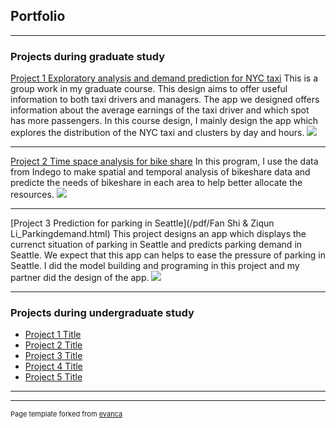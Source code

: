 ## Portfolio

---

### Projects during graduate study

[Project 1 Exploratory analysis and demand prediction for NYC taxi](https://xinyimsumyee.github.io/tanalyxi/)
This is a group work in my graduate course. This design aims to offer useful information to both taxi drivers and managers. The app we designed offers information about the average earnings of the taxi driver and which spot has more passengers. In this course design, I mainly design the app which explores the distribution of the NYC taxi and clusters by day and hours.
<img src="images/dummy_thumbnail.jpg?raw=true"/>

---
[Project 2 Time space analysis for bike share](/pdf/FanShi_bikeshare.html)
In this program, I use the data from Indego to make spatial and temporal analysis of bikeshare data and predicte the needs of bikeshare in each area to help better allocate the resources.
<img src="images/dummy_thumbnail.jpg?raw=true"/>

---
[Project 3 Prediction for parking in Seattle](/pdf/Fan Shi & Ziqun Li_Parkingdemand.html)
This project designs an app which displays the currenct situation of parking in Seattle and predicts parking demand in Seattle. We expect that this app can helps to ease the pressure of parking in Seattle. I did the model building and programing in this project and my partner did the design of the app.
<img src="images/dummy_thumbnail.jpg?raw=true"/>

---

### Projects during undergraduate study

- [Project 1 Title](http://example.com/)
- [Project 2 Title](http://example.com/)
- [Project 3 Title](http://example.com/)
- [Project 4 Title](http://example.com/)
- [Project 5 Title](http://example.com/)

---




---
<p style="font-size:11px">Page template forked from <a href="https://github.com/evanca/quick-portfolio">evanca</a></p>
<!-- Remove above link if you don't want to attibute -->

